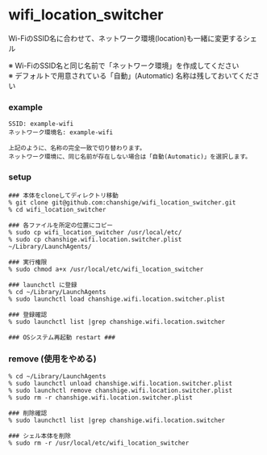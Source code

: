 # wifi_location_switcher

Wi-FiのSSID名に合わせて、ネットワーク環境(location)も一緒に変更するシェル  

※ Wi-FiのSSID名と同じ名前で「ネットワーク環境」を作成してください  
※ デフォルトで用意されている「自動」(Automatic) 名称は残しておいてください  

### example
    SSID: example-wifi
    ネットワーク環境名: example-wifi
    
    上記のように、名称の完全一致で切り替わります。
    ネットワーク環境に、同じ名前が存在しない場合は「自動(Automatic)」を選択します。

### setup
    ### 本体をcloneしてディレクトリ移動
    % git clone git@github.com:chanshige/wifi_location_switcher.git
    % cd wifi_location_switcher
    
    ### 各ファイルを所定の位置にコピー
    % sudo cp wifi_location_switcher /usr/local/etc/
    % sudo cp chanshige.wifi.location.switcher.plist ~/Library/LaunchAgents/

    ### 実行権限
    % sudo chmod a+x /usr/local/etc/wifi_location_switcher
    
    ### launchctl に登録
    % cd ~/Library/LaunchAgents
    % sudo launchctl load chanshige.wifi.location.switcher.plist

    ### 登録確認
    % sudo launchctl list |grep chanshige.wifi.location.switcher
    
    ### OSシステム再起動 restart ###

### remove (使用をやめる)
    % cd ~/Library/LaunchAgents
    % sudo launchctl unload chanshige.wifi.location.switcher.plist
    % sudo launchctl remove chanshige.wifi.location.switcher.plist
    % sudo rm -r chanshige.wifi.location.switcher.plist
    
    ### 削除確認
    % sudo launchctl list |grep chanshige.wifi.location.switcher
    
    ### シェル本体を削除
    % sudo rm -r /usr/local/etc/wifi_location_switcher
